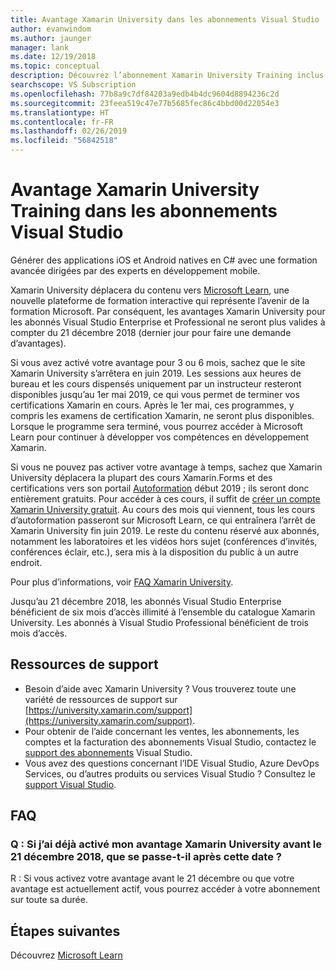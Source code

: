 ```yaml
---
title: Avantage Xamarin University dans les abonnements Visual Studio | Microsoft Docs
author: evanwindom
ms.author: jaunger
manager: lank
ms.date: 12/19/2018
ms.topic: conceptual
description: Découvrez l’abonnement Xamarin University Training inclus dans l’abonnement Visual Studio sélectionné.
searchscope: VS Subscription
ms.openlocfilehash: 77b8a9c7df84203a9edb4b4dc9604d8894236c2d
ms.sourcegitcommit: 23feea519c47e77b5685fec86c4bbd00d22054e3
ms.translationtype: HT
ms.contentlocale: fr-FR
ms.lasthandoff: 02/26/2019
ms.locfileid: "56842518"
---
```

# <a name="xamarin-university-training-benefit-in-visual-studio-subscriptions"></a>Avantage Xamarin University Training dans les abonnements Visual Studio

Générer des applications iOS et Android natives en C# avec une formation avancée dirigées par des experts en développement mobile.

Xamarin University déplacera du contenu vers [Microsoft Learn](http://microsoft.com/learn), une nouvelle plateforme de formation interactive qui représente l’avenir de la formation Microsoft. Par conséquent, les avantages Xamarin University pour les abonnés Visual Studio Enterprise et Professional ne seront plus valides à compter du 21 décembre 2018 (dernier jour pour faire une demande d’avantages).

Si vous avez activé votre avantage pour 3 ou 6 mois, sachez que le site Xamarin University s’arrêtera en juin 2019. Les sessions aux heures de bureau et les cours dispensés uniquement par un instructeur resteront disponibles jusqu’au 1er mai 2019, ce qui vous permet de terminer vos certifications Xamarin en cours. Après le 1er mai, ces programmes, y compris les examens de certification Xamarin, ne seront plus disponibles. Lorsque le programme sera terminé, vous pourrez accéder à Microsoft Learn pour continuer à développer vos compétences en développement Xamarin.

Si vous ne pouvez pas activer votre avantage à temps, sachez que Xamarin University déplacera la plupart des cours Xamarin.Forms et des certifications vers son portail [Autoformation](https://elearning.xamarin.com) début 2019 ; ils seront donc entièrement gratuits. Pour accéder à ces cours, il suffit de [créer un compte Xamarin University gratuit](https://university.xamarin.com/createfreeaccount). Au cours des mois qui viennent, tous les cours d’autoformation passeront sur Microsoft Learn, ce qui entraînera l’arrêt de Xamarin University fin juin 2019. Le reste du contenu réservé aux abonnés, notamment les laboratoires et les vidéos hors sujet (conférences d’invités, conférences éclair, etc.), sera mis à la disposition du public à un autre endroit.

Pour plus d’informations, voir [FAQ Xamarin University](https://university.xamarin.com/faq).

Jusqu’au 21 décembre 2018, les abonnés Visual Studio Enterprise bénéficient de six mois d’accès illimité à l’ensemble du catalogue Xamarin University.  Les abonnés à Visual Studio Professional bénéficient de trois mois d’accès.


## <a name="support-resources"></a>Ressources de support
-  Besoin d’aide avec Xamarin University ?  Vous trouverez toute une variété de ressources de support sur [https://university.xamarin.com/support](https://university.xamarin.com/support).
-  Pour obtenir de l’aide concernant les ventes, les abonnements, les comptes et la facturation des abonnements Visual Studio, contactez le [support des abonnements](https://visualstudio.microsoft.com/subscriptions/support/) Visual Studio.
-  Vous avez des questions concernant l’IDE Visual Studio, Azure DevOps Services, ou d’autres produits ou services Visual Studio ?  Consultez le [support Visual Studio](https://visualstudio.microsoft.com/support/).

## <a name="frequently-asked-questions"></a>FAQ
### <a name="q--if-ive-already-activated-my-xamarin-university-benefit-by-december-21-2018-what-happens-after-that-date"></a>Q :  Si j’ai déjà activé mon avantage Xamarin University avant le 21 décembre 2018, que se passe-t-il après cette date ?
R : Si vous activez votre avantage avant le 21 décembre ou que votre avantage est actuellement actif, vous pourrez accéder à votre abonnement sur toute sa durée.

## <a name="next-steps"></a>Étapes suivantes
Découvrez [Microsoft Learn](http://microsoft.com/learn)
